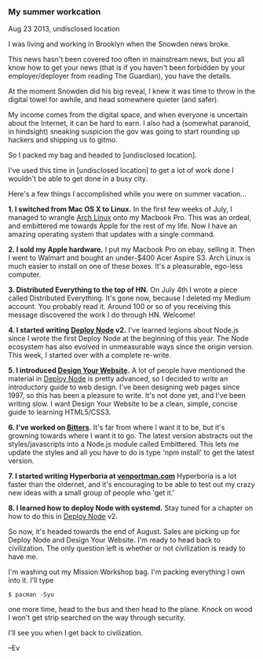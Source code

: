### My summer workcation

Aug 23 2013, undisclosed location

I was living and working in Brooklyn when the Snowden news broke. 

This news hasn't been covered too often in mainstream news, but you all know how to get your news (that is if you haven't been forbidden by your employer/deployer from reading The Guardian), you have the details. 

At the moment Snowden did his big reveal, I knew it was time to throw in the digital towel for awhile, and head somewhere quieter (and safer). 

My income comes from the digital space, and when everyone is uncertain about the Internet, it can be hard to earn. I also had a (somewhat paranoid, in hindsight) sneaking suspicion the gov was going to start rounding up hackers and shipping us to gitmo.

So I packed my bag and headed to [undisclosed location].

I've used this time in [undisclosed location] to get a lot of work done I wouldn't be able to get done in a busy city. 

Here's a few things I accomplished while you were on summer vacation...

**1. I switched from Mac OS X to Linux.** In the first few weeks of July, I managed to wrangle [Arch Linux](http://arch.evbogue.com) onto my Macbook Pro. This was an ordeal, and embittered me towards Apple for the rest of my life. Now I have an amazing operating system that updates with a single command. 

**2. I sold my Apple hardware.** I put my Macbook Pro on ebay, selling it. Then I went to Walmart and bought an under-$400 Acer Aspire S3. Arch Linux is much easier to install on one of these boxes. It's a pleasurable, ego-less computer.

**3. Distributed Everything to the top of HN.** On July 4th I wrote a piece called Distributed Everything. It's gone now, because I deleted my Medium account. You probably read it. Around 100 or so of you receiving this message discovered the work I do through HN. Welcome!

**4. I started writing [Deploy Node](http://deploy.evbogue.com) v2.** I've learned legions about Node.js since I wrote the first Deploy Node at the beginning of this year. The Node ecosystem has also evolved in unmeasurable ways since the origin version. This week, I started over with a complete re-write. 

**5. I introduced [Design Your Website](http://design.evbogue.com).** A lot of people have mentioned the material in [Deploy Node](http://deploy.evbogue.com) is pretty advanced, so I decided to write an introductory guide to web design. I've been designing web pages since 1997, so this has been a pleasure to write. It's not done yet, and I've been writing slow. I want Design Your Website to be a clean, simple, concise guide to learning HTML5/CSS3.

**6. I've worked on [Bitters](http://bitters.evbogue.com).** It's far from where I want it to be, but it's growning towards where I want it to go. The latest version abstracts out the styles/javascripts into a Node.js module called Embittered. This lets me update the styles and all you have to do is type 'npm install' to get the latest version.

**7. I started writing Hyperboria at [venportman.com](http://venportman.com)** Hyperboria is a lot faster than the oldernet, and it's encouraging to be able to test out my crazy new ideas with a small group of people who 'get it.'

**8. I learned how to deploy Node with systemd.** Stay tuned for a chapter on how to do this in [Deploy Node](http://deploy.evbogue.com) v2.

So now, it's headed towards the end of August. Sales are picking up for Deploy Node and Design Your Website. I'm ready to head back to civilization. The only question left is whether or not civilization is ready to have me.

I'm washing out my Mission Workshop bag. I'm packing everything I own into it. I'll type 

	$ pacman -Syu 

one more time, head to the bus and then head to the plane. Knock on wood I won't get strip searched on the way through security.

I'll see you when I get back to civilization.

&ndash;Ev
